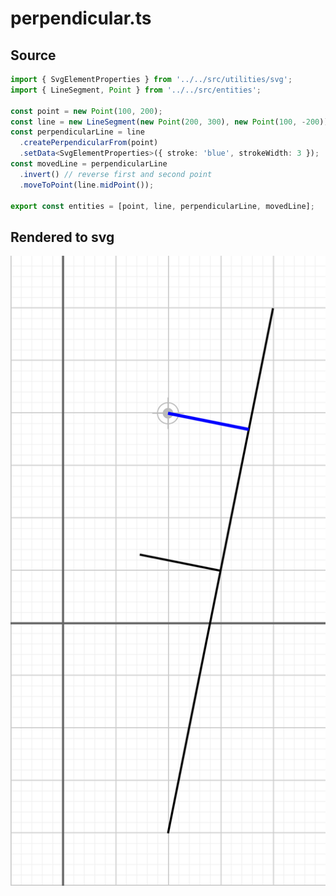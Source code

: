 
# perpendicular.ts

## Source

```ts
import { SvgElementProperties } from '../../src/utilities/svg';
import { LineSegment, Point } from '../../src/entities';

const point = new Point(100, 200);
const line = new LineSegment(new Point(200, 300), new Point(100, -200));
const perpendicularLine = line
  .createPerpendicularFrom(point)
  .setData<SvgElementProperties>({ stroke: 'blue', strokeWidth: 3 });
const movedLine = perpendicularLine
  .invert() // reverse first and second point
  .moveToPoint(line.midPoint());

export const entities = [point, line, perpendicularLine, movedLine];

```


## Rendered to svg

![perpendicular.ts](./perpendicular.svg)

